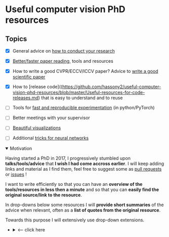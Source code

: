 # Useful computer vision PhD resources



## Topics

- [x] General advice on [how to conduct your research](https://github.com/hassony2/useful-computer-vision-phd-resources/blob/master/Awesome-computer-vision-research-advice.md)
- [x] [Better/faster paper reading](https://github.com/hassony2/useful-computer-vision-phd-resources/blob/master/Awesome-resources-for-better-reading-of-computer-vision-papers.md), tools and resources
- [x] How to write a good CVPR/ECCV/ICCV paper? Advice to [write a good scientific paper](https://github.com/hassony2/useful-computer-vision-phd-resources/blob/master/Awesome-resources-for-better-writing-of-computer-vision-papers.md)
- [x] How to [release code]((https://github.com/hassony2/useful-computer-vision-phd-resources/blob/master/Useful-resources-for-code-releases.md) that is easy to understand and to reuse
- [ ] Tools for [fast and reproducible experimentation](https://github.com/hassony2/useful-computer-vision-phd-resources/blob/master/Awesome-resources-for-fast-reproducible-python-experiments.md) (in python/PyTorch)
- [ ] Better meetings with your supervisor
- [ ] [Beautiful visualizations](Awesome-resources-for-beautiful-visualizations.md)

- [ ] Additional [tricks for neural networks](Awesome-computer-vision-network-tricks.md)

<details open><summary>Motivation</summary>

Having started a PhD in 2017, I progressively stumbled upon **talks/tools/advice** that **I wish I had come accross earlier**.
I will keep adding links and material as I find them, feel free to suggest some as [pull requests](https://github.com/hassony2/useful-computer-vision-phd-resources/pulls) or [issues](https://github.com/hassony2/useful-computer-vision-phd-resources/issues) !

I want to write efficiently so that you can have an **overview of the tools/resources in less then a minute** and so that you can **easily find the original source/link to the resource**.

In drop-downs below some resources I will **provide short summaries** of the advice when relevant, often as a **list of quotes from the original resource**.

Towards this purpose I will extensively use drop-down extensions.

- <details><summary><-- click here</summary>
  
  > Like this !
</details>

</details>
